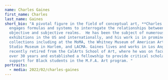 ```yaml
---
name: Charles Gaines
first_name: Charles
last_name: Gaines
short_bio: "A pivotal figure in the field of conceptual art, **Charles Gaines**
  engages formulas and systems to interrogate the relationships between the
  objective and subjective realms.  He has been the subject of numerous
  exhibitions in the US and internationally, and his work is in prominent public
  collections including at the MoMA, the Whitney Museum of American Art, the
  Studio Museum in Harlem, and LACMA. Gaines lives and works in Los Angeles. He
  recently retired from the CalArts School of Art, where he was on faculty for
  over 30 years and established a fellowship to provide critical scholarship
  support for Black students in the M.F.A. Art program. "
portraits:
  - media: 2022/02/charles-gaines
---
```

